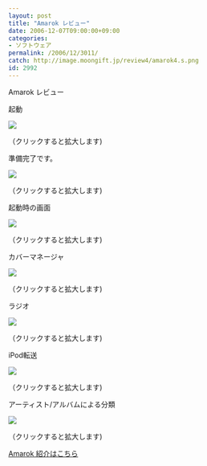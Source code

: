 ```yaml
---
layout: post
title: "Amarok レビュー"
date: 2006-12-07T09:00:00+09:00
categories:
- ソフトウェア
permalink: /2006/12/3011/
catch: http://image.moongift.jp/review4/amarok4.s.png
id: 2992
---
```

Amarok レビュー  
<!--more-->

起動

  

[![](http://image.moongift.jp/review4/amarok1.s.png)](http://image.moongift.jp/review4/amarok1.png)  
  
（クリックすると拡大します)

  

準備完了です。

  

[![](http://image.moongift.jp/review4/amarok2.s.png)](http://image.moongift.jp/review4/amarok2.png)  
  
（クリックすると拡大します)

  

起動時の画面

  

[![](http://image.moongift.jp/review4/amarok3.s.png)](http://image.moongift.jp/review4/amarok3.png)  
  
（クリックすると拡大します)

  

カバーマネージャ

  

[![](http://image.moongift.jp/review4/amarok4.s.png)](http://image.moongift.jp/review4/amarok4.png)  
  
（クリックすると拡大します)

  

ラジオ

  

[![](http://image.moongift.jp/review4/amarok5.s.png)](http://image.moongift.jp/review4/amarok5.png)  
  
（クリックすると拡大します)

  

iPod転送

  

[![](http://image.moongift.jp/review4/amarok6.s.png)](http://image.moongift.jp/review4/amarok6.png)  
  
（クリックすると拡大します)

  

アーティスト/アルバムによる分類

  

[![](http://image.moongift.jp/review4/amarok7.s.png)](http://image.moongift.jp/review4/amarok7.png)  
  
（クリックすると拡大します)

  

[Amarok 紹介はこちら](http://oss.moongift.jp/intro/i-3007.html)

